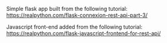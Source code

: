 Simple flask app built from the following tutorial:
https://realpython.com/flask-connexion-rest-api-part-3/

Javascript front-end added from the following tutorial:
https://realpython.com/flask-javascript-frontend-for-rest-api/